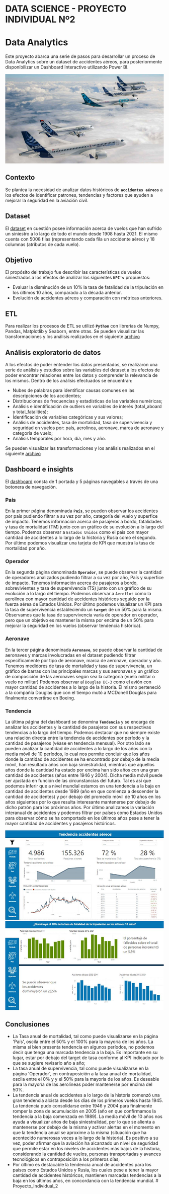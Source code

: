 

# DATA SCIENCE - PROYECTO INDIVIDUAL Nº2
# Data Analytics

Este proyecto abarca una serie de pasos para desarrollar un proceso de Data Analytics sobre un dataset de accidentes aéreos, para posteriormente disponibilizar un Dashboard Interactivo utilizando Power BI.

![Logo](https://github.com/Adrsilbad32/Proyecto_Individual_2/blob/main/Imagenes/tecnologia-tecnologia_523458626_160950481_1706x960.jpg)

## Contexto

Se plantea la necesidad de analizar datos históricos de **`accidentes aéreos`** a los efectos de identificar patrones, tendencias y factores que ayuden a mejorar la seguridad en la aviación civil. 

## Dataset

El [dataset](https://github.com/Adrsilbad32/Proyecto_Individual_2/blob/main/AccidentesAviones.csv) en cuestión posee información acerca de vuelos que han sufrido un siniestro a lo largo de todo el mundo desde 1908 hasta 2021. El mismo cuenta con 5008 filas (representando cada fila un accidente aéreo) y 18 columnas (atributos de cada vuelo).

## Objetivo

El propósito del trabajo fue describir las características de vuelos siniestrados a los efectos de analizar los siguientes **`KPI's`** propuestos:

- Evaluar la disminución de un 10% la tasa de fatalidad de la tripulación en los últimos 10 años, comparado a la década anterior.
- Evolución de accidentes aéreos y comparación con métricas anteriores.


## ETL  

Para realizar los procesos de ETL se utilizó **`Python`** con librerías de Numpy, Pandas, Matplotlib y Seaborn, entre otras.
Se pueden visualizar las transformaciones y los análisis realizados en el siguiente
[archivo](https://github.com/Adrsilbad32/Proyecto_Individual_2/blob/main/accidentes_aereos.ipynb)





## Análisis exploratorio de datos

A los efectos de poder entender los datos presentados, se realizaron una serie de análisis y estudios sobre las variables del dataset a los efectos de poder encontrar relaciones entre los datos y comprender la relevancia de los mismos.
Dentro de los análisis efectuados se encuentran: 
- Nubes de palabras para identificar causas comunes en las descripciones de los accidentes;
- Distribuciones de frecuencias y estadísticas de las variables numéricas;
- Análisis e identificación de outliers en variables de interés (total_aboard y total_fatalities);
- Identificación de variables categóricas y sus valores; 
- Análisis de accidentes, tasa de mortalidad, tasa de supervivencia y seguridad en vuelos por: país, aerolínea, aeronave, marca de aeronave y categoría de vuelo;
- Análisis temporales por hora, día, mes y año.

Se pueden visualizar las transformaciones y los análisis realizados en el siguiente
[archivo]((https://github.com/Adrsilbad32/Proyecto_Individual_2/blob/8a9d4556473d5eca8b9726d5d8083ec7e5b39826/accidentes_aereos.ipynb))

## Dashboard e insights

El [dashboard](https://github.com/Adrsilbad32/Proyecto_Individual_2/blob/main/dashboard_air_accidents.pbix) consta de 1 portada y 5 páginas navegables a través de una botonera de navegación.



### País

En la primer página denominada **`País`**, se pueden observar los accidentes por país pudiendo filtrar a su vez por año, categoría del vuelo y superfice de impacto. Tenemos información acerca de pasajeros a bordo, fatalidades y tasa de mortalidad (TM) junto con un gráfico de su evolución a lo largo del tiempo.
Podemos observar a `Estados Unidos` como el país con mayor cantidad de accidentes a lo largo de la historia y Rusia como el segundo.
Por último podemos visualizar una tarjeta de KPI que muestra la tasa de mortalidad por año. 




### Operador

En la segunda página denominada **`Operador`**, se puede observar la cantidad de operadores analizados pudiendo filtrar a su vez por año, País y superfice de impacto. Tenemos información acerca de pasajeros a bordo, sobrevivientes y tasa de supervivencia (TS) junto con un gráfico de su evolución a lo largo del tiempo.
Podemos observar a `Aeroflot` como la aerolínea con mayor cantidad de accidentes históricos seguido por la fuerza aérea de Estados Unidos.
Por último podemos visualizar un KPI para la tasa de supervivencia estableciendo un **`target`** de un 50% para la misma. Observamos que la tasa de supervivencia varía de operador en operador, pero que un objetivo es mantener la misma por encima de un 50% para mejorar la seguridad en los vuelos (observar tendencia histórica).




### Aeronave

En la tercer página denominada **`Aeronave`**, se puede observar la cantidad de aeronaves y marcas involucradas en el dataset pudiendo filtrar especificamente por tipo de aeronave, marca de aeronave, operador y año. Tenemos medidores de tasa de mortalidad y tasa de supervivencia, un gráfico de barras con las principales marcas y sus aeronaves y un gráfico de composición de las aeronaves según sea la categoría (vuelo militar o vuelo no militar)
Podemos observar al `Douglas DC-3` como el avión con mayor cantidad de accidentes a lo largo de la historia. El mismo perteneció a la compañía Douglas que con el tiempo mutó a MCDonell Douglas para finalmente convertirse en Boeing.





### Tendencia

La última página del dashboard se denomina **`Tendencia`** y se encarga de analizar los accidentes y la cantidad de pasajeros con sus respectivas tendencias a lo largo del tiempo.
Podemos destacar que no siempre existe una relación directa entre la tendencia de accidentes por período y la cantidad de pasajeros (véase en tendencia mensual).
Por otro lado se pueden analizar la cantidad de accidentes a lo largo de los años con la media móvil de 10 períodos, lo cual nos permite concluír que los años donde la cantidad de accidentes se ha encontrado por debajo de la media móvil, han resultado años con baja siniestralidad, mientras que aquellos años donde la cantidad ha estado por encima han sido años con una gran cantidad de accidentes (años entre 1946 y 2004). Dicha media móvil puede ser ajustada en función de las circunstancias del futuro. Tal es así que podemos inferir que a nivel mundial estamos en una tendencia a la baja en cantidad de accidentes desde 1989 (año en que comienza a descender la cantidad de accidentes) y por debajo del promedio móvil de 10 años en los años siguientes por lo que resulta interesante mantenerse por debajo de dicho patrón para los próximos años.
Por último analizamos la variación interanual de accidentes y podemos filtrar por países como Estados Unidos para observar cómo se ha comportado en los últimos años pese a tener la mayor cantidad de accidentes y pasajeros históricos.

![logo](https://github.com/Adrsilbad32/Proyecto_Individual_2/blob/main/Imagenes/Capturasfacsz.JPG)
![logo](https://github.com/Adrsilbad32/Proyecto_Individual_2/blob/main/Imagenes/Capturadfgdf.JPG)


## Conclusiones

- La Tasa anual de mortalidad, tal como puede visualizarse en la página 'País', oscila entre el 50% y el 100% para la mayoría de los años. La misma si bien presenta tendencia en algunos períodos, no podemos decir que tenga una marcada tendencia a la baja. Es importante en su lugar, estar por debajo del target de tasa conforme al KPI indicado por lo que se sugiere revisarlo año a año;
- La tasa anual de supervivencia, tal como puede visualizarse en la página 'Operador', en contraposición a la tasa anual de mortalidad, oscila entre el 0% y y el 50% para la mayoría de los años. Es deseable para la mayoría de las aerolíneas poder mantenerse por encima del 50%. 
- La tendencia anual de accidentes a lo largo de la historia comenzó una gran tendencia alcista desde los días de los primeros vuelos hasta 1945. La tendencia pudo consolidarse entre 1946 y 2004 para finalmente romper la zona de acumulación en 2005 (año en que confirmamos la tendencia a la baja comenzada en 1989). La media móvil de 10 años nos ayuda a visualizar años de baja siniestralidad, por lo que se alienta a mantenerse por debajo de la misma y activar alertas en el momento en que la tendencia anual se aproxime a la misma (situación que ha acontecido numerosas veces a lo largo de la historia). Es positivo a su vez, poder afirmar que la aviación ha alcanzado un nivel de seguridad que permite estar en los niveles de accidentes más bajos de la historia, considerando la cantidad de vuelos, personas transportadas y avances tecnológicos en contraposición a los primeros días;
- Por último es destacable la tendencia anual de accidentes para los países como Estados Unidos y Rusia, los cuales pese a tener la mayor cantidad de accidentes históricos, mantienen marcadas tendencias a la baja en los últimos años, en concordancia con la tendencia mundial. # Proyecto_Individual_2
